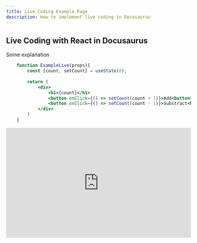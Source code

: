 ```yaml
---
title: Live Coding Example Page
description: How to implement live coding in Docusaurus
---
```


## Live Coding with React in Docusaurus

Some explanation

```jsx live
    function ExampleLive(props){
        const [count, setCount] = useState(0);
        
        return (
            <div>
                <h1>{count}</h1>
                <button onClick={() => setCount(count + 1)}>Add<button>
                <button onClick={() => setCount(count - 1)}>Substract<button>
            </div>
        )
    }

```

<iframe height="300" style="width: 100%;" scrolling="no" title="Untitled" src="https://codepen.io/iqmalr/embed/abMQaGX?default-tab=html%2Cresult" frameborder="no" loading="lazy" allowtransparency="true" allowfullscreen="true">
  See the Pen <a href="https://codepen.io/iqmalr/pen/abMQaGX">
  Untitled</a> by iqmalr (<a href="https://codepen.io/iqmalr">@iqmalr</a>)
  on <a href="https://codepen.io">CodePen</a>.
</iframe>